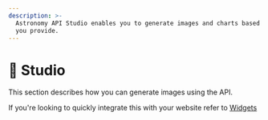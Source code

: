 ```yaml
---
description: >-
  Astronomy API Studio enables you to generate images and charts based on data
  you provide.
---
```


# 📸 Studio

This section describes how you can generate images using the API.

If you're looking to quickly integrate this with your website refer to [Widgets](../../widgets.md)
